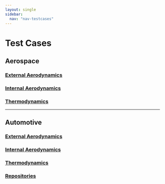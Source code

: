 ```yaml
---
layout: single
sidebar:
  nav: "nav-testcases"
---
```

# Test Cases

## Aerospace

### [External Aerodynamics](/sources/testcases/testcases_aerospace_external-aerodynamics/index.html)

### [Internal Aerodynamics](/sources/testcases/testcases_aerospace_internal-aerodynamics/index.html)

### [Thermodynamics](/sources/testcases/testcases_aerospace_thermodynamics/index.html)

* * * 

## Automotive

### [External Aerodynamics](/sources/testcases/testcases_automotive_external-aerodynamics/index.html)

### [Internal Aerodynamics](/sources/testcases/testcases_automotive_internal-aerodynamics/index.html)

### [Thermodynamics](/sources/testcases/testcases_automotive_thermodynamics/index.html)


### [Repositories](/sources/testcases/testcases_repositories/index.html)